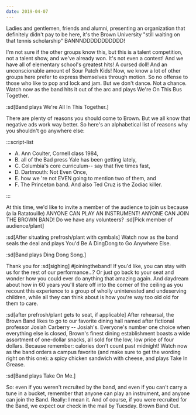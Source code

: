 ```yaml
---
date: 2019-04-07
---
```


Ladies and gentlemen, friends and alumni, presenting an organization that definitely didn't pay to be here, it's the Brown University "still waiting on that tennis scholarship" BANNNDDDDDDDDDDD!

I'm not sure if the other groups know this, but this is a talent competition, not a talent show, and we've already won. It's not even a contest! And we have all of elementary school's greatest hits! A cursed doll! And an unconscionable amount of Sour Patch Kids! Now, we know a lot of other groups here prefer to express themselves through motion. So no offense to those who like to pop and lock and jam. But we don't dance. Not a chance. Watch now as the band hits it out of the arc and plays We're On This Bus Together.

:sd[Band plays We're All In This Together.]

There are plenty of reasons you should come to Brown. But we all know that negative ads work way better. So here's an alphabetical list of reasons why you shouldn't go anywhere else:

:::script-list

- A. Ann Coulter, Cornell class 1984,
- B. all of the Bad press Yale has been getting lately,
- C. Columbia's core curriculum-- say that five times fast,
- D. Dartmouth: Not Even Once,
- E. how we 're not EVEN going to mention two of them, and
- F. The Princeton band. And also Ted Cruz is the Zodiac killer.

:::

At this time, we'd like to invite a member of the audience to join us because (a la Ratatouille) ANYONE CAN PLAY AN INSTRUMENT! ANYONE CAN JOIN THE BROWN BAND! Do we have any volunteers? :sd[Pick member of audience/plant]

:sd[After situating prefrosh/plant with cymbals] Watch now as the band seals the deal and plays You'd Be A DingDong to Go Anywhere Else.

:sd[Band plays Ding Dong Song.]

Thank you for :sd[sighing] #joiningtheband! If you'd like, you can stay with us for the rest of our performance...? Or just go back to your seat and wonder how you could ever do anything that amazing again. And daydream about how in 60 years you'll stare off into the corner of the ceiling as you recount this experience to a group of wholly uninterested and undeserving children, while all they can think about is how you're way too old old for them to care.

:sd[after prefrosh/plant gets to seat, if applicable] After rehearsal, the Brown Band likes to go to our favorite dining hall named after fictional professor Josiah Carberry -- Josiah's. Everyone's number one choice when everything else is closed, Brown's finest dining establishment boasts a wide assortment of one-dollar snacks, all sold for the low, low price of four dollars. Because remember: calories don't count past midnight! Watch now as the band orders a campus favorite (and make sure to get the wording right on this one): a spicy chicken sandwich with cheese, and plays Take In Grease.

:sd[Band plays Take On Me.]

So: even if you weren't recruited by the band, and even if you can't carry a tune in a bucket, remember that anyone can play an instrument, and anyone can join the Band. Really: I mean it. And of course, if you were recruited for the Band, we expect our check in the mail by Tuesday. Brown Band Out.
